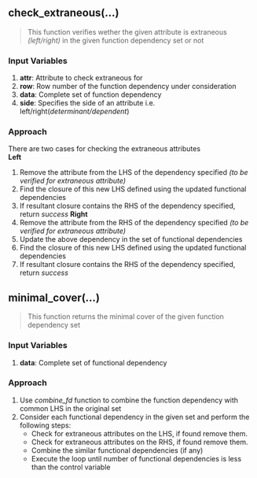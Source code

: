 ## check_extraneous(...)
> This function verifies wether the given attribute is extraneous *(left/right)* in the given function dependency set or not
### Input Variables
1. **attr**: Attribute to check extraneous for
2. **row**: Row number of the function dependency under consideration
3. **data**: Complete set of function dependency
4. **side**: Specifies the side of an attribute i.e. left/right(*determinant/dependent*)
### Approach
There are two cases for checking the extraneous attributes <br/>
**Left**
1. Remove the attribute from the LHS of the dependency specified *(to be verified for extraneous attribute)*
2. Find the closure of this new LHS defined using the updated functional dependencies
3. If resultant closure contains the RHS of the dependency specified, return *success*
**Right**
1. Remove the attribute from the RHS of the dependency specified *(to be verified for extraneous attribute)*
2. Update the above dependency in the set of functional dependencies
3. Find the closure of this new LHS defined using the updated functional dependencies
4. If resultant closure contains the RHS of the dependency specified, return *success*

## minimal_cover(...)
> This function returns the minimal cover of the given function dependency set
### Input Variables
1. **data**: Complete set of functional dependency
### Approach
1. Use *combine_fd* function to combine the function dependency with common LHS in the original set
2. Consider each functional dependency in the given set and perform the following steps:
	- Check for extraneous attributes on the LHS, if found remove them.
	- Check for extraneous attributes on the RHS, if found remove them.
	- Combine the similar functional dependencies (if any)
	- Execute the loop until number of functional dependencies is less than the control variable